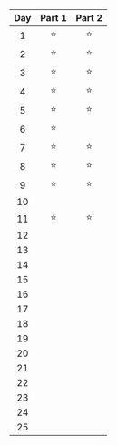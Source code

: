 | Day | Part 1 | Part 2 |
| :-: | :----: | :----: |
|  1  | :star: | :star: |
|  2  | :star: | :star: |
|  3  | :star: | :star: |
|  4  | :star: | :star: |
|  5  | :star: | :star: |
|  6  | :star: |        |
|  7  | :star: | :star: |
|  8  | :star: | :star: |
|  9  | :star: | :star: |
| 10  |        |        |
| 11  | :star: | :star: |
| 12  |        |        |
| 13  |        |        |
| 14  |        |        |
| 15  |        |        |
| 16  |        |        |
| 17  |        |        |
| 18  |        |        |
| 19  |        |        |
| 20  |        |        |
| 21  |        |        |
| 22  |        |        |
| 23  |        |        |
| 24  |        |        |
| 25  |        |        |

